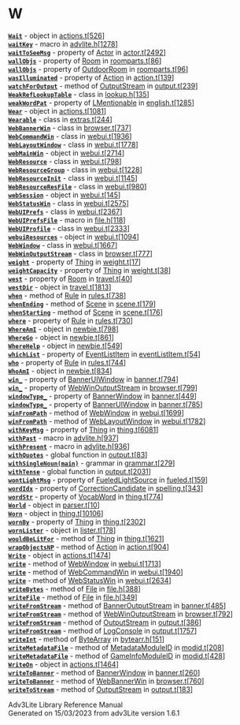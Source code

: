 # W

[**`Wait`**](../object/Wait.html) - object in
[actions.t](../file/actions.t.html)\[[526](../source/actions.t.html#526)\]  
[**`waitKey`**](../file/advlite.h.html#waitKey) - macro in
[advlite.h](../file/advlite.h.html)\[[1278](../source/advlite.h.html#1278)\]  
[**`waitToSeeMsg`**](../object/Actor.html#waitToSeeMsg) - property of
[Actor](../object/Actor.html) in
[actor.t](../file/actor.t.html)\[[2492](../source/actor.t.html#2492)\]  
[**`wallObjs`**](../object/Room.html#wallObjs) - property of
[Room](../object/Room.html) in
[roomparts.t](../file/roomparts.t.html)\[[86](../source/roomparts.t.html#86)\]  
[**`wallObjs`**](../object/OutdoorRoom.html#wallObjs) - property of
[OutdoorRoom](../object/OutdoorRoom.html) in
[roomparts.t](../file/roomparts.t.html)\[[96](../source/roomparts.t.html#96)\]  
[**`wasIlluminated`**](../object/Action.html#wasIlluminated) - property
of [Action](../object/Action.html) in
[action.t](../file/action.t.html)\[[139](../source/action.t.html#139)\]  
[**`watchForOutput`**](../object/OutputStream.html#watchForOutput) -
method of [OutputStream](../object/OutputStream.html) in
[output.t](../file/output.t.html)\[[239](../source/output.t.html#239)\]  
[**`WeakRefLookupTable`**](../object/WeakRefLookupTable.html) - class in
[lookup.h](../file/lookup.h.html)\[[135](../source/lookup.h.html#135)\]  
[**`weakWordPat`**](../object/LMentionable.html#weakWordPat) - property
of [LMentionable](../object/LMentionable.html) in
[english.t](../file/english.t.html)\[[1285](../source/english.t.html#1285)\]  
[**`Wear`**](../object/Wear.html) - object in
[actions.t](../file/actions.t.html)\[[1081](../source/actions.t.html#1081)\]  
[**`Wearable`**](../object/Wearable.html) - class in
[extras.t](../file/extras.t.html)\[[244](../source/extras.t.html#244)\]  
[**`WebBannerWin`**](../object/WebBannerWin.html) - class in
[browser.t](../file/browser.t.html)\[[737](../source/browser.t.html#737)\]  
[**`WebCommandWin`**](../object/WebCommandWin.html) - class in
[webui.t](../file/webui.t.html)\[[1936](../source/webui.t.html#1936)\]  
[**`WebLayoutWindow`**](../object/WebLayoutWindow.html) - class in
[webui.t](../file/webui.t.html)\[[1778](../source/webui.t.html#1778)\]  
[**`webMainWin`**](../object/webMainWin.html) - object in
[webui.t](../file/webui.t.html)\[[2714](../source/webui.t.html#2714)\]  
[**`WebResource`**](../object/WebResource.html) - class in
[webui.t](../file/webui.t.html)\[[798](../source/webui.t.html#798)\]  
[**`WebResourceGroup`**](../object/WebResourceGroup.html) - class in
[webui.t](../file/webui.t.html)\[[1228](../source/webui.t.html#1228)\]  
[**`WebResourceInit`**](../object/WebResourceInit.html) - class in
[webui.t](../file/webui.t.html)\[[1145](../source/webui.t.html#1145)\]  
[**`WebResourceResFile`**](../object/WebResourceResFile.html) - class in
[webui.t](../file/webui.t.html)\[[980](../source/webui.t.html#980)\]  
[**`webSession`**](../object/webSession.html) - object in
[webui.t](../file/webui.t.html)\[[145](../source/webui.t.html#145)\]  
[**`WebStatusWin`**](../object/WebStatusWin.html) - class in
[webui.t](../file/webui.t.html)\[[2575](../source/webui.t.html#2575)\]  
[**`WebUIPrefs`**](../object/WebUIPrefs.html) - class in
[webui.t](../file/webui.t.html)\[[2367](../source/webui.t.html#2367)\]  
[**`WebUIPrefsFile`**](../file/file.h.html#WebUIPrefsFile) - macro in
[file.h](../file/file.h.html)\[[118](../source/file.h.html#118)\]  
[**`WebUIProfile`**](../object/WebUIProfile.html) - class in
[webui.t](../file/webui.t.html)\[[2333](../source/webui.t.html#2333)\]  
[**`webuiResources`**](../object/webuiResources.html) - object in
[webui.t](../file/webui.t.html)\[[1094](../source/webui.t.html#1094)\]  
[**`WebWindow`**](../object/WebWindow.html) - class in
[webui.t](../file/webui.t.html)\[[1667](../source/webui.t.html#1667)\]  
[**`WebWinOutputStream`**](../object/WebWinOutputStream.html) - class in
[browser.t](../file/browser.t.html)\[[777](../source/browser.t.html#777)\]  
[**`weight`**](../object/Thing.html#weight) - property of
[Thing](../object/Thing.html) in
[weight.t](../file/weight.t.html)\[[17](../source/weight.t.html#17)\]  
[**`weightCapacity`**](../object/Thing.html#weightCapacity) - property
of [Thing](../object/Thing.html) in
[weight.t](../file/weight.t.html)\[[38](../source/weight.t.html#38)\]  
[**`west`**](../object/Room.html#west) - property of
[Room](../object/Room.html) in
[travel.t](../file/travel.t.html)\[[40](../source/travel.t.html#40)\]  
[**`westDir`**](../object/westDir.html) - object in
[travel.t](../file/travel.t.html)\[[1813](../source/travel.t.html#1813)\]  
[**`when`**](../object/Rule.html#when) - method of
[Rule](../object/Rule.html) in
[rules.t](../file/rules.t.html)\[[738](../source/rules.t.html#738)\]  
[**`whenEnding`**](../object/Scene.html#whenEnding) - method of
[Scene](../object/Scene.html) in
[scene.t](../file/scene.t.html)\[[179](../source/scene.t.html#179)\]  
[**`whenStarting`**](../object/Scene.html#whenStarting) - method of
[Scene](../object/Scene.html) in
[scene.t](../file/scene.t.html)\[[176](../source/scene.t.html#176)\]  
[**`where`**](../object/Rule.html#where) - property of
[Rule](../object/Rule.html) in
[rules.t](../file/rules.t.html)\[[730](../source/rules.t.html#730)\]  
[**`WhereAmI`**](../object/WhereAmI.html) - object in
[newbie.t](../file/newbie.t.html)\[[798](../source/newbie.t.html#798)\]  
[**`WhereGo`**](../object/WhereGo.html) - object in
[newbie.t](../file/newbie.t.html)\[[861](../source/newbie.t.html#861)\]  
[**`WhereHelp`**](../object/WhereHelp.html) - object in
[newbie.t](../file/newbie.t.html)\[[549](../source/newbie.t.html#549)\]  
[**`whichList`**](../object/EventListItem.html#whichList) - property of
[EventListItem](../object/EventListItem.html) in
[eventListItem.t](../file/eventListItem.t.html)\[[54](../source/eventListItem.t.html#54)\]  
[**`who`**](../object/Rule.html#who) - property of
[Rule](../object/Rule.html) in
[rules.t](../file/rules.t.html)\[[744](../source/rules.t.html#744)\]  
[**`WhoAmI`**](../object/WhoAmI.html) - object in
[newbie.t](../file/newbie.t.html)\[[834](../source/newbie.t.html#834)\]  
[**`win_`**](../object/BannerUIWindow.html#win_) - property of
[BannerUIWindow](../object/BannerUIWindow.html) in
[banner.t](../file/banner.t.html)\[[794](../source/banner.t.html#794)\]  
[**`win_`**](../object/WebWinOutputStream.html#win_) - property of
[WebWinOutputStream](../object/WebWinOutputStream.html) in
[browser.t](../file/browser.t.html)\[[799](../source/browser.t.html#799)\]  
[**`windowType_`**](../object/BannerWindow.html#windowType_) - property
of [BannerWindow](../object/BannerWindow.html) in
[banner.t](../file/banner.t.html)\[[449](../source/banner.t.html#449)\]  
[**`windowType_`**](../object/BannerUIWindow.html#windowType_) -
property of [BannerUIWindow](../object/BannerUIWindow.html) in
[banner.t](../file/banner.t.html)\[[785](../source/banner.t.html#785)\]  
[**`winFromPath`**](../object/WebWindow.html#winFromPath) - method of
[WebWindow](../object/WebWindow.html) in
[webui.t](../file/webui.t.html)\[[1699](../source/webui.t.html#1699)\]  
[**`winFromPath`**](../object/WebLayoutWindow.html#winFromPath) - method
of [WebLayoutWindow](../object/WebLayoutWindow.html) in
[webui.t](../file/webui.t.html)\[[1782](../source/webui.t.html#1782)\]  
[**`withKeyMsg`**](../object/Thing.html#withKeyMsg) - property of
[Thing](../object/Thing.html) in
[thing.t](../file/thing.t.html)\[[6081](../source/thing.t.html#6081)\]  
[**`withPast`**](../file/advlite.h.html#withPast) - macro in
[advlite.h](../file/advlite.h.html)\[[937](../source/advlite.h.html#937)\]  
[**`withPresent`**](../file/advlite.h.html#withPresent) - macro in
[advlite.h](../file/advlite.h.html)\[[936](../source/advlite.h.html#936)\]  
[**`withQuotes`**](../file/output.t.html#withQuotes) - global function
in
[output.t](../file/output.t.html)\[[83](../source/output.t.html#83)\]  
[**`withSingleNoun(main)`**](../object/withSingleNoun(main).html) -
grammar in
[grammar.t](../file/grammar.t.html)\[[279](../source/grammar.t.html#279)\]  
[**`withTense`**](../file/output.t.html#withTense) - global function in
[output.t](../file/output.t.html)\[[2031](../source/output.t.html#2031)\]  
[**`wontLightMsg`**](../object/FueledLightSource.html#wontLightMsg) -
property of [FueledLightSource](../object/FueledLightSource.html) in
[fueled.t](../file/fueled.t.html)\[[159](../source/fueled.t.html#159)\]  
[**`wordIdx`**](../object/CorrectionCandidate.html#wordIdx) - property
of [CorrectionCandidate](../object/CorrectionCandidate.html) in
[spelling.t](../file/spelling.t.html)\[[343](../source/spelling.t.html#343)\]  
[**`wordStr`**](../object/VocabWord.html#wordStr) - property of
[VocabWord](../object/VocabWord.html) in
[thing.t](../file/thing.t.html)\[[774](../source/thing.t.html#774)\]  
[**`World`**](../object/World.html) - object in
[parser.t](../file/parser.t.html)\[[10](../source/parser.t.html#10)\]  
[**`Worn`**](../object/Worn.html) - object in
[thing.t](../file/thing.t.html)\[[10106](../source/thing.t.html#10106)\]  
[**`wornBy`**](../object/Thing.html#wornBy) - property of
[Thing](../object/Thing.html) in
[thing.t](../file/thing.t.html)\[[2302](../source/thing.t.html#2302)\]  
[**`wornLister`**](../object/wornLister.html) - object in
[lister.t](../file/lister.t.html)\[[178](../source/lister.t.html#178)\]  
[**`wouldBeLitFor`**](../object/Thing.html#wouldBeLitFor) - method of
[Thing](../object/Thing.html) in
[thing.t](../file/thing.t.html)\[[1621](../source/thing.t.html#1621)\]  
[**`wrapObjectsNP`**](../object/Action.html#wrapObjectsNP) - method of
[Action](../object/Action.html) in
[action.t](../file/action.t.html)\[[904](../source/action.t.html#904)\]  
[**`Write`**](../object/Write.html) - object in
[actions.t](../file/actions.t.html)\[[1474](../source/actions.t.html#1474)\]  
[**`write`**](../object/WebWindow.html#write) - method of
[WebWindow](../object/WebWindow.html) in
[webui.t](../file/webui.t.html)\[[1713](../source/webui.t.html#1713)\]  
[**`write`**](../object/WebCommandWin.html#write) - method of
[WebCommandWin](../object/WebCommandWin.html) in
[webui.t](../file/webui.t.html)\[[1940](../source/webui.t.html#1940)\]  
[**`write`**](../object/WebStatusWin.html#write) - method of
[WebStatusWin](../object/WebStatusWin.html) in
[webui.t](../file/webui.t.html)\[[2634](../source/webui.t.html#2634)\]  
[**`writeBytes`**](../object/File.html#writeBytes) - method of
[File](../object/File.html) in
[file.h](../file/file.h.html)\[[388](../source/file.h.html#388)\]  
[**`writeFile`**](../object/File.html#writeFile) - method of
[File](../object/File.html) in
[file.h](../file/file.h.html)\[[349](../source/file.h.html#349)\]  
[**`writeFromStream`**](../object/BannerOutputStream.html#writeFromStream) -
method of [BannerOutputStream](../object/BannerOutputStream.html) in
[banner.t](../file/banner.t.html)\[[485](../source/banner.t.html#485)\]  
[**`writeFromStream`**](../object/WebWinOutputStream.html#writeFromStream) -
method of [WebWinOutputStream](../object/WebWinOutputStream.html) in
[browser.t](../file/browser.t.html)\[[792](../source/browser.t.html#792)\]  
[**`writeFromStream`**](../object/OutputStream.html#writeFromStream) -
method of [OutputStream](../object/OutputStream.html) in
[output.t](../file/output.t.html)\[[386](../source/output.t.html#386)\]  
[**`writeFromStream`**](../object/LogConsole.html#writeFromStream) -
method of [LogConsole](../object/LogConsole.html) in
[output.t](../file/output.t.html)\[[1757](../source/output.t.html#1757)\]  
[**`writeInt`**](../object/ByteArray.html#writeInt) - method of
[ByteArray](../object/ByteArray.html) in
[bytearr.h](../file/bytearr.h.html)\[[151](../source/bytearr.h.html#151)\]  
[**`writeMetadataFile`**](../object/MetadataModuleID.html#writeMetadataFile) -
method of [MetadataModuleID](../object/MetadataModuleID.html) in
[modid.t](../file/modid.t.html)\[[208](../source/modid.t.html#208)\]  
[**`writeMetadataFile`**](../object/GameInfoModuleID.html#writeMetadataFile) -
method of [GameInfoModuleID](../object/GameInfoModuleID.html) in
[modid.t](../file/modid.t.html)\[[428](../source/modid.t.html#428)\]  
[**`WriteOn`**](../object/WriteOn.html) - object in
[actions.t](../file/actions.t.html)\[[1464](../source/actions.t.html#1464)\]  
[**`writeToBanner`**](../object/BannerWindow.html#writeToBanner) -
method of [BannerWindow](../object/BannerWindow.html) in
[banner.t](../file/banner.t.html)\[[260](../source/banner.t.html#260)\]  
[**`writeToBanner`**](../object/WebBannerWin.html#writeToBanner) -
method of [WebBannerWin](../object/WebBannerWin.html) in
[browser.t](../file/browser.t.html)\[[760](../source/browser.t.html#760)\]  
[**`writeToStream`**](../object/OutputStream.html#writeToStream) -
method of [OutputStream](../object/OutputStream.html) in
[output.t](../file/output.t.html)\[[183](../source/output.t.html#183)\]  

<div class="ftr">

Adv3Lite Library Reference Manual  
Generated on 15/03/2023 from adv3Lite version 1.6.1

</div>
